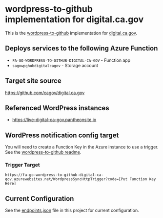 # wordpress-to-github implementation for digital.ca.gov

This is the [wordpress-to-github](https://www.npmjs.com/package/@cagov/wordpress-to-github) implementation for [digital.ca.gov](https://digital.ca.gov).

## Deploys services to the following Azure Function

- `FA-GO-WORDPRESS-TO-GITHUB-DIGITAL-CA-GOV` - Function app
- `sagowpghubdigitalcagov` - Storage account

## Target site source

https://github.com/cagov/digital.ca.gov

## Referenced WordPress instances

- https://live-digital-ca-gov.pantheonsite.io

## WordPress notification config target

You will need to create a Function Key in the Azure instance to use a trigger. See the [wordpress-to-github readme](https://github.com/cagov/wordpress-to-github#readme).

### Trigger Target

`https://fa-go-wordpress-to-github-digital-ca-gov.azurewebsites.net/WordpressSyncHttpTrigger?code=[Put Function Key Here]`

## Current Configuration

See the [endpoints.json](https://github.com/cagov/services-wordpress-to-github-digital-ca-gov/blob/main/WordpressSync/endpoints.json) file in this project for current configuration.
